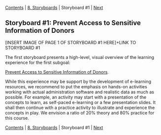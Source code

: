 [Contents](README.md) | [8. Storyboards](800-STORYBOARDS.md) | Storyboard #1 | [Next](820-STORYBOARD2.md)

## Storyboard #1: Prevent Access to Sensitive Information of Donors

[INSERT IMAGE OF PAGE 1 OF STORYBOARD #1 HERE]+LINK TO STORYBOARD #1

The first storyboard presents a high-level, visual overview
of the learning experience for the first subgoal:

[Prevent Access to Sensitive Information of Donors](#LINK-TO-STORYBOARD-1).

While this experience may be support by the development of e-learning
resources, we recommend to put the emphasis on hands-on activities
working with actual administration software and realistic data as much
as possible. For example, an activity may start with a presentation of the
concepts to learn, as self-paced e-learning or a few presentation slides.
It shall then continue with a practice activity to illustrate and experience
the concepts in play. We envision a ratio of 20% theory and 80% practice
for this course.

[Contents](README.md) | [8. Storyboards](800-STORYBOARDS.md) | Storyboard #1 | [Next](820-STORYBOARD2.md)

